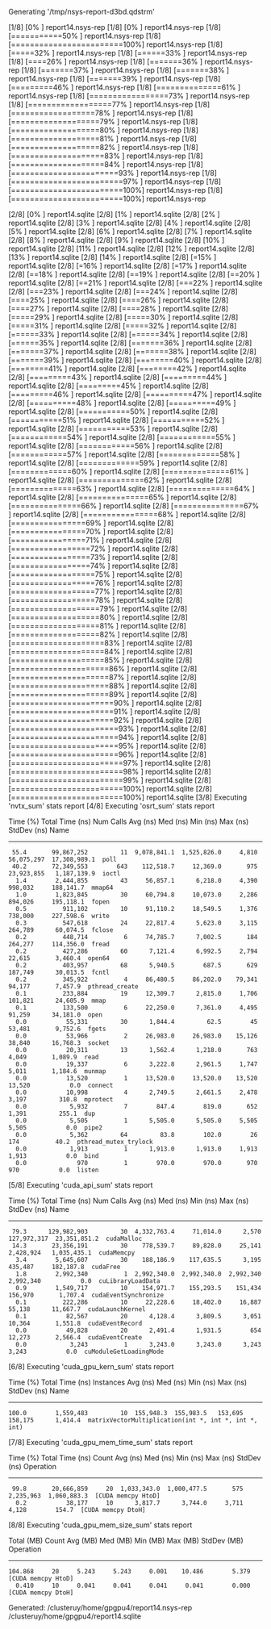 Generating '/tmp/nsys-report-d3bd.qdstrm'
[1/8] [0%                          ] report14.nsys-rep[1/8] [0%                          ] report14.nsys-rep[1/8] [===========50%              ] report14.nsys-rep[1/8] [========================100%] report14.nsys-rep[1/8] [=====32%                    ] report14.nsys-rep[1/8] [======33%                   ] report14.nsys-rep[1/8] [====26%                     ] report14.nsys-rep[1/8] [=======36%                  ] report14.nsys-rep[1/8] [=======37%                  ] report14.nsys-rep[1/8] [=======38%                  ] report14.nsys-rep[1/8] [=======39%                  ] report14.nsys-rep[1/8] [=========46%                ] report14.nsys-rep[1/8] [==============61%           ] report14.nsys-rep[1/8] [=================73%        ] report14.nsys-rep[1/8] [==================77%       ] report14.nsys-rep[1/8] [==================78%       ] report14.nsys-rep[1/8] [===================79%      ] report14.nsys-rep[1/8] [===================80%      ] report14.nsys-rep[1/8] [===================81%      ] report14.nsys-rep[1/8] [===================82%      ] report14.nsys-rep[1/8] [====================83%     ] report14.nsys-rep[1/8] [====================84%     ] report14.nsys-rep[1/8] [=======================93%  ] report14.nsys-rep[1/8] [========================97% ] report14.nsys-rep[1/8] [========================100%] report14.nsys-rep[1/8] [========================100%] report14.nsys-rep
[2/8] [0%                          ] report14.sqlite[2/8] [1%                          ] report14.sqlite[2/8] [2%                          ] report14.sqlite[2/8] [3%                          ] report14.sqlite[2/8] [4%                          ] report14.sqlite[2/8] [5%                          ] report14.sqlite[2/8] [6%                          ] report14.sqlite[2/8] [7%                          ] report14.sqlite[2/8] [8%                          ] report14.sqlite[2/8] [9%                          ] report14.sqlite[2/8] [10%                         ] report14.sqlite[2/8] [11%                         ] report14.sqlite[2/8] [12%                         ] report14.sqlite[2/8] [13%                         ] report14.sqlite[2/8] [14%                         ] report14.sqlite[2/8] [=15%                        ] report14.sqlite[2/8] [=16%                        ] report14.sqlite[2/8] [=17%                        ] report14.sqlite[2/8] [==18%                       ] report14.sqlite[2/8] [==19%                       ] report14.sqlite[2/8] [==20%                       ] report14.sqlite[2/8] [==21%                       ] report14.sqlite[2/8] [===22%                      ] report14.sqlite[2/8] [===23%                      ] report14.sqlite[2/8] [===24%                      ] report14.sqlite[2/8] [====25%                     ] report14.sqlite[2/8] [====26%                     ] report14.sqlite[2/8] [====27%                     ] report14.sqlite[2/8] [====28%                     ] report14.sqlite[2/8] [=====29%                    ] report14.sqlite[2/8] [=====30%                    ] report14.sqlite[2/8] [=====31%                    ] report14.sqlite[2/8] [=====32%                    ] report14.sqlite[2/8] [======33%                   ] report14.sqlite[2/8] [======34%                   ] report14.sqlite[2/8] [======35%                   ] report14.sqlite[2/8] [=======36%                  ] report14.sqlite[2/8] [=======37%                  ] report14.sqlite[2/8] [=======38%                  ] report14.sqlite[2/8] [=======39%                  ] report14.sqlite[2/8] [========40%                 ] report14.sqlite[2/8] [========41%                 ] report14.sqlite[2/8] [========42%                 ] report14.sqlite[2/8] [=========43%                ] report14.sqlite[2/8] [=========44%                ] report14.sqlite[2/8] [=========45%                ] report14.sqlite[2/8] [=========46%                ] report14.sqlite[2/8] [==========47%               ] report14.sqlite[2/8] [==========48%               ] report14.sqlite[2/8] [==========49%               ] report14.sqlite[2/8] [===========50%              ] report14.sqlite[2/8] [===========51%              ] report14.sqlite[2/8] [===========52%              ] report14.sqlite[2/8] [===========53%              ] report14.sqlite[2/8] [============54%             ] report14.sqlite[2/8] [============55%             ] report14.sqlite[2/8] [============56%             ] report14.sqlite[2/8] [============57%             ] report14.sqlite[2/8] [=============58%            ] report14.sqlite[2/8] [=============59%            ] report14.sqlite[2/8] [=============60%            ] report14.sqlite[2/8] [==============61%           ] report14.sqlite[2/8] [==============62%           ] report14.sqlite[2/8] [==============63%           ] report14.sqlite[2/8] [==============64%           ] report14.sqlite[2/8] [===============65%          ] report14.sqlite[2/8] [===============66%          ] report14.sqlite[2/8] [===============67%          ] report14.sqlite[2/8] [================68%         ] report14.sqlite[2/8] [================69%         ] report14.sqlite[2/8] [================70%         ] report14.sqlite[2/8] [================71%         ] report14.sqlite[2/8] [=================72%        ] report14.sqlite[2/8] [=================73%        ] report14.sqlite[2/8] [=================74%        ] report14.sqlite[2/8] [==================75%       ] report14.sqlite[2/8] [==================76%       ] report14.sqlite[2/8] [==================77%       ] report14.sqlite[2/8] [==================78%       ] report14.sqlite[2/8] [===================79%      ] report14.sqlite[2/8] [===================80%      ] report14.sqlite[2/8] [===================81%      ] report14.sqlite[2/8] [===================82%      ] report14.sqlite[2/8] [====================83%     ] report14.sqlite[2/8] [====================84%     ] report14.sqlite[2/8] [====================85%     ] report14.sqlite[2/8] [=====================86%    ] report14.sqlite[2/8] [=====================87%    ] report14.sqlite[2/8] [=====================88%    ] report14.sqlite[2/8] [=====================89%    ] report14.sqlite[2/8] [======================90%   ] report14.sqlite[2/8] [======================91%   ] report14.sqlite[2/8] [======================92%   ] report14.sqlite[2/8] [=======================93%  ] report14.sqlite[2/8] [=======================94%  ] report14.sqlite[2/8] [=======================95%  ] report14.sqlite[2/8] [=======================96%  ] report14.sqlite[2/8] [========================97% ] report14.sqlite[2/8] [========================98% ] report14.sqlite[2/8] [========================99% ] report14.sqlite[2/8] [========================100%] report14.sqlite[2/8] [========================100%] report14.sqlite
[3/8] Executing 'nvtx_sum' stats report
[4/8] Executing 'osrt_sum' stats report

 Time (%)  Total Time (ns)  Num Calls   Avg (ns)     Med (ns)    Min (ns)   Max (ns)   StdDev (ns)           Name         
 --------  ---------------  ---------  -----------  -----------  --------  ----------  ------------  ---------------------
     55.4       99,867,252         11  9,078,841.1  1,525,826.0     4,810  56,075,297  17,308,989.1  poll                 
     40.2       72,349,553        643    112,518.7     12,369.0       975  23,923,855   1,187,139.9  ioctl                
      1.4        2,444,855         43     56,857.1      6,218.0     4,390     998,032     188,141.7  mmap64               
      1.0        1,823,845         30     60,794.8     10,073.0     2,286     894,026     195,118.1  fopen                
      0.5          911,102         10     91,110.2     18,549.5     1,376     738,000     227,598.6  write                
      0.3          547,618         24     22,817.4      5,623.0     3,115     264,789      60,074.5  fclose               
      0.2          448,714          6     74,785.7      7,002.5       184     264,277     114,356.0  fread                
      0.2          427,286         60      7,121.4      6,992.5     2,794      22,615       3,460.4  open64               
      0.2          403,957         68      5,940.5        687.5       629     187,749      30,013.5  fcntl                
      0.2          345,922          4     86,480.5     86,202.0    79,341      94,177       7,457.9  pthread_create       
      0.1          233,884         19     12,309.7      2,815.0     1,706     101,821      24,605.9  mmap                 
      0.1          133,500          6     22,250.0      7,361.0     4,495      91,259      34,181.0  open                 
      0.0           55,331         30      1,844.4         62.5        45      53,481       9,752.6  fgets                
      0.0           53,966          2     26,983.0     26,983.0    15,126      38,840      16,768.3  socket               
      0.0           20,311         13      1,562.4      1,218.0       763       4,049       1,089.9  read                 
      0.0           19,337          6      3,222.8      2,961.5     1,747       5,011       1,184.6  munmap               
      0.0           13,520          1     13,520.0     13,520.0    13,520      13,520           0.0  connect              
      0.0           10,998          4      2,749.5      2,661.5     2,478       3,197         310.8  mprotect             
      0.0            5,932          7        847.4        819.0       652       1,391         255.1  dup                  
      0.0            5,505          1      5,505.0      5,505.0     5,505       5,505           0.0  pipe2                
      0.0            5,362         64         83.8        102.0        26         174          40.2  pthread_mutex_trylock
      0.0            1,913          1      1,913.0      1,913.0     1,913       1,913           0.0  bind                 
      0.0              970          1        970.0        970.0       970         970           0.0  listen               

[5/8] Executing 'cuda_api_sum' stats report

 Time (%)  Total Time (ns)  Num Calls   Avg (ns)     Med (ns)    Min (ns)    Max (ns)    StdDev (ns)            Name         
 --------  ---------------  ---------  -----------  -----------  ---------  -----------  ------------  ----------------------
     79.3      129,982,903         30  4,332,763.4     71,014.0      2,570  127,972,317  23,351,851.2  cudaMalloc            
     14.3       23,356,191         30    778,539.7     89,828.0     25,141    2,428,924   1,035,435.1  cudaMemcpy            
      3.4        5,645,607         30    188,186.9    117,635.5      3,195      435,487     182,187.8  cudaFree              
      1.8        2,992,340          1  2,992,340.0  2,992,340.0  2,992,340    2,992,340           0.0  cuLibraryLoadData     
      0.9        1,549,717         10    154,971.7    155,293.5    151,434      156,970       1,707.4  cudaEventSynchronize  
      0.1          222,286         10     22,228.6     18,402.0     16,887       55,138      11,667.7  cudaLaunchKernel      
      0.1           82,567         20      4,128.4      3,809.5      3,051       10,364       1,551.8  cudaEventRecord       
      0.0           49,828         20      2,491.4      1,931.5        654       12,273       2,566.4  cudaEventCreate       
      0.0            3,243          1      3,243.0      3,243.0      3,243        3,243           0.0  cuModuleGetLoadingMode

[6/8] Executing 'cuda_gpu_kern_sum' stats report

 Time (%)  Total Time (ns)  Instances  Avg (ns)   Med (ns)   Min (ns)  Max (ns)  StdDev (ns)                          Name                        
 --------  ---------------  ---------  ---------  ---------  --------  --------  -----------  ----------------------------------------------------
    100.0        1,559,483         10  155,948.3  155,983.5   153,695   158,175      1,414.4  matrixVectorMultiplication(int *, int *, int *, int)

[7/8] Executing 'cuda_gpu_mem_time_sum' stats report

 Time (%)  Total Time (ns)  Count   Avg (ns)     Med (ns)    Min (ns)  Max (ns)   StdDev (ns)      Operation     
 --------  ---------------  -----  -----------  -----------  --------  ---------  -----------  ------------------
     99.8       20,666,859     20  1,033,343.0  1,000,477.5       575  2,235,963  1,060,883.3  [CUDA memcpy HtoD]
      0.2           38,177     10      3,817.7      3,744.0     3,711      4,128        154.7  [CUDA memcpy DtoH]

[8/8] Executing 'cuda_gpu_mem_size_sum' stats report

 Total (MB)  Count  Avg (MB)  Med (MB)  Min (MB)  Max (MB)  StdDev (MB)      Operation     
 ----------  -----  --------  --------  --------  --------  -----------  ------------------
    104.868     20     5.243     5.243     0.001    10.486        5.379  [CUDA memcpy HtoD]
      0.410     10     0.041     0.041     0.041     0.041        0.000  [CUDA memcpy DtoH]

Generated:
    /clusteruy/home/gpgpu4/report14.nsys-rep
    /clusteruy/home/gpgpu4/report14.sqlite
